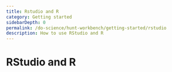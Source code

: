```yaml
---
title: Rstudio and R
category: Getting started
sidebarDepth: 0
permalink: /do-science/hunt-workbench/getting-started/rstudio
description: How to use RStudio and R
---
```


# RStudio and R

<!-- 

- What is the default environment for rstudio (r-base) and why do we use it
- Which packages are preinstalled in r-base environment
- How can this environment be recreated

-->
